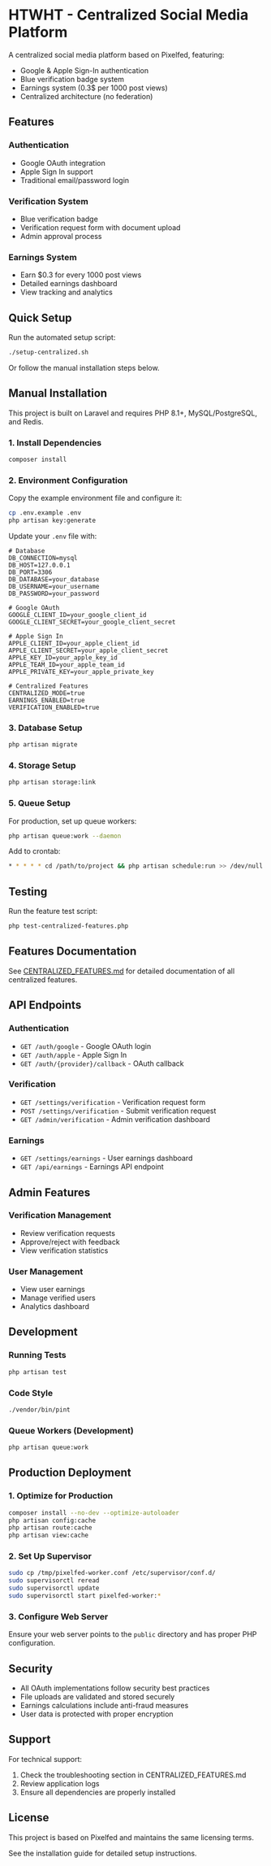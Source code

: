 # HTWHT - Centralized Social Media Platform

A centralized social media platform based on Pixelfed, featuring:

- Google & Apple Sign-In authentication
- Blue verification badge system
- Earnings system (0.3$ per 1000 post views)
- Centralized architecture (no federation)

## Features

### Authentication
- Google OAuth integration
- Apple Sign In support
- Traditional email/password login

### Verification System
- Blue verification badge
- Verification request form with document upload
- Admin approval process

### Earnings System
- Earn $0.3 for every 1000 post views
- Detailed earnings dashboard
- View tracking and analytics

## Quick Setup

Run the automated setup script:

```bash
./setup-centralized.sh
```

Or follow the manual installation steps below.

## Manual Installation

This project is built on Laravel and requires PHP 8.1+, MySQL/PostgreSQL, and Redis.

### 1. Install Dependencies

```bash
composer install
```

### 2. Environment Configuration

Copy the example environment file and configure it:

```bash
cp .env.example .env
php artisan key:generate
```

Update your `.env` file with:

```env
# Database
DB_CONNECTION=mysql
DB_HOST=127.0.0.1
DB_PORT=3306
DB_DATABASE=your_database
DB_USERNAME=your_username
DB_PASSWORD=your_password

# Google OAuth
GOOGLE_CLIENT_ID=your_google_client_id
GOOGLE_CLIENT_SECRET=your_google_client_secret

# Apple Sign In
APPLE_CLIENT_ID=your_apple_client_id
APPLE_CLIENT_SECRET=your_apple_client_secret
APPLE_KEY_ID=your_apple_key_id
APPLE_TEAM_ID=your_apple_team_id
APPLE_PRIVATE_KEY=your_apple_private_key

# Centralized Features
CENTRALIZED_MODE=true
EARNINGS_ENABLED=true
VERIFICATION_ENABLED=true
```

### 3. Database Setup

```bash
php artisan migrate
```

### 4. Storage Setup

```bash
php artisan storage:link
```

### 5. Queue Setup

For production, set up queue workers:

```bash
php artisan queue:work --daemon
```

Add to crontab:
```bash
* * * * * cd /path/to/project && php artisan schedule:run >> /dev/null 2>&1
```

## Testing

Run the feature test script:

```bash
php test-centralized-features.php
```

## Features Documentation

See [CENTRALIZED_FEATURES.md](CENTRALIZED_FEATURES.md) for detailed documentation of all centralized features.

## API Endpoints

### Authentication
- `GET /auth/google` - Google OAuth login
- `GET /auth/apple` - Apple Sign In
- `GET /auth/{provider}/callback` - OAuth callback

### Verification
- `GET /settings/verification` - Verification request form
- `POST /settings/verification` - Submit verification request
- `GET /admin/verification` - Admin verification dashboard

### Earnings
- `GET /settings/earnings` - User earnings dashboard
- `GET /api/earnings` - Earnings API endpoint

## Admin Features

### Verification Management
- Review verification requests
- Approve/reject with feedback
- View verification statistics

### User Management
- View user earnings
- Manage verified users
- Analytics dashboard

## Development

### Running Tests
```bash
php artisan test
```

### Code Style
```bash
./vendor/bin/pint
```

### Queue Workers (Development)
```bash
php artisan queue:work
```

## Production Deployment

### 1. Optimize for Production
```bash
composer install --no-dev --optimize-autoloader
php artisan config:cache
php artisan route:cache
php artisan view:cache
```

### 2. Set Up Supervisor
```bash
sudo cp /tmp/pixelfed-worker.conf /etc/supervisor/conf.d/
sudo supervisorctl reread
sudo supervisorctl update
sudo supervisorctl start pixelfed-worker:*
```

### 3. Configure Web Server
Ensure your web server points to the `public` directory and has proper PHP configuration.

## Security

- All OAuth implementations follow security best practices
- File uploads are validated and stored securely
- Earnings calculations include anti-fraud measures
- User data is protected with proper encryption

## Support

For technical support:
1. Check the troubleshooting section in CENTRALIZED_FEATURES.md
2. Review application logs
3. Ensure all dependencies are properly installed

## License

This project is based on Pixelfed and maintains the same licensing terms.

See the installation guide for detailed setup instructions.
